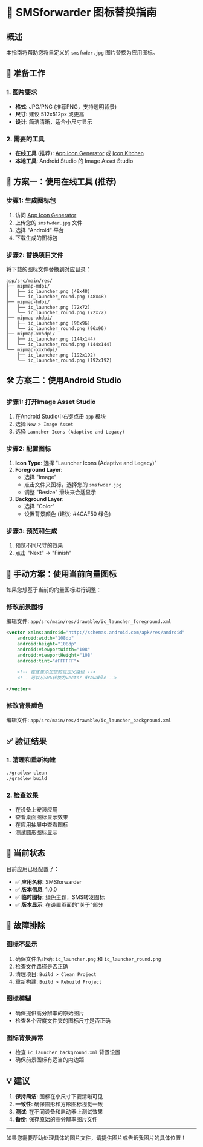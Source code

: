 # 📱 SMSforwarder 图标替换指南

## 概述
本指南将帮助您将自定义的 `smsfwder.jpg` 图片替换为应用图标。

## 🎯 准备工作

### 1. 图片要求
- **格式**: JPG/PNG (推荐PNG，支持透明背景)
- **尺寸**: 建议 512x512px 或更高
- **设计**: 简洁清晰，适合小尺寸显示

### 2. 需要的工具
- **在线工具** (推荐): [App Icon Generator](https://appicon.co/) 或 [Icon Kitchen](https://icon.kitchen/)
- **本地工具**: Android Studio 的 Image Asset Studio

## 📐 方案一：使用在线工具 (推荐)

### 步骤1: 生成图标包
1. 访问 [App Icon Generator](https://appicon.co/)
2. 上传您的 `smsfwder.jpg` 文件
3. 选择 "Android" 平台
4. 下载生成的图标包

### 步骤2: 替换项目文件
将下载的图标文件替换到对应目录：

```
app/src/main/res/
├── mipmap-mdpi/
│   ├── ic_launcher.png (48x48)
│   └── ic_launcher_round.png (48x48)
├── mipmap-hdpi/
│   ├── ic_launcher.png (72x72)
│   └── ic_launcher_round.png (72x72)
├── mipmap-xhdpi/
│   ├── ic_launcher.png (96x96)
│   └── ic_launcher_round.png (96x96)
├── mipmap-xxhdpi/
│   ├── ic_launcher.png (144x144)
│   └── ic_launcher_round.png (144x144)
└── mipmap-xxxhdpi/
    ├── ic_launcher.png (192x192)
    └── ic_launcher_round.png (192x192)
```

## 🛠️ 方案二：使用Android Studio

### 步骤1: 打开Image Asset Studio
1. 在Android Studio中右键点击 `app` 模块
2. 选择 `New > Image Asset`
3. 选择 `Launcher Icons (Adaptive and Legacy)`

### 步骤2: 配置图标
1. **Icon Type**: 选择 "Launcher Icons (Adaptive and Legacy)"
2. **Foreground Layer**: 
   - 选择 "Image"
   - 点击文件夹图标，选择您的 `smsfwder.jpg`
   - 调整 "Resize" 滑块来合适显示
3. **Background Layer**: 
   - 选择 "Color"
   - 设置背景颜色 (建议: #4CAF50 绿色)

### 步骤3: 预览和生成
1. 预览不同尺寸的效果
2. 点击 "Next" → "Finish"

## 🎨 手动方案：使用当前向量图标

如果您想基于当前的向量图标进行调整：

### 修改前景图标
编辑文件: `app/src/main/res/drawable/ic_launcher_foreground.xml`

```xml
<vector xmlns:android="http://schemas.android.com/apk/res/android"
    android:width="108dp"
    android:height="108dp"
    android:viewportWidth="108"
    android:viewportHeight="108"
    android:tint="#FFFFFF">
    
    <!-- 在这里添加您的自定义路径 -->
    <!-- 可以从SVG转换为vector drawable -->
    
</vector>
```

### 修改背景颜色
编辑文件: `app/src/main/res/drawable/ic_launcher_background.xml`

## ✅ 验证结果

### 1. 清理和重新构建
```bash
./gradlew clean
./gradlew build
```

### 2. 检查效果
- 在设备上安装应用
- 查看桌面图标显示效果
- 在应用抽屉中查看图标
- 测试圆形图标显示

## 📱 当前状态

目前应用已经配置了：
- ✅ **应用名称**: SMSforwarder
- ✅ **版本信息**: 1.0.0
- ✅ **临时图标**: 绿色主题，SMS转发图标
- ✅ **版本显示**: 在设置页面的"关于"部分

## 🔧 故障排除

### 图标不显示
1. 确保文件名正确: `ic_launcher.png` 和 `ic_launcher_round.png`
2. 检查文件路径是否正确
3. 清理项目: `Build > Clean Project`
4. 重新构建: `Build > Rebuild Project`

### 图标模糊
- 确保提供高分辨率的原始图片
- 检查各个密度文件夹的图标尺寸是否正确

### 图标背景异常
- 检查 `ic_launcher_background.xml` 背景设置
- 确保前景图标有适当的内边距

## 💡 建议

1. **保持简洁**: 图标在小尺寸下要清晰可见
2. **一致性**: 确保圆形和方形图标视觉一致
3. **测试**: 在不同设备和启动器上测试效果
4. **备份**: 保存原始的高分辨率图片文件

---

如果您需要帮助处理具体的图片文件，请提供图片或告诉我图片的具体位置！ 